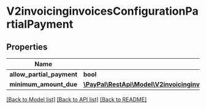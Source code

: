 # V2invoicinginvoicesConfigurationPartialPayment

## Properties
Name | Type | Description | Notes
------------ | ------------- | ------------- | -------------
**allow_partial_payment** | **bool** |  | [optional] 
**minimum_amount_due** | [**\PayPal\RestApi\Model\V2invoicinginvoicesConfigurationPartialPaymentMinimumAmountDue**](V2invoicinginvoicesConfigurationPartialPaymentMinimumAmountDue.md) |  | [optional] 

[[Back to Model list]](../README.md#documentation-for-models) [[Back to API list]](../README.md#documentation-for-api-endpoints) [[Back to README]](../README.md)


